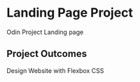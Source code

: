 # Landing Page Project
Odin Project Landing page

## Project Outcomes
Design Website with Flexbox CSS